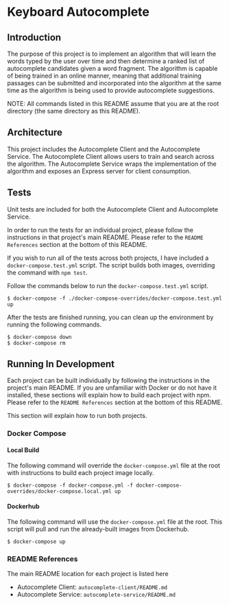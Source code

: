 # Keyboard Autocomplete

## Introduction

The purpose of this project is to implement an algorithm that will learn the words typed by the user over time and then determine a ranked list of autocomplete candidates given a word fragment. The algorithm is capable of being trained in an online manner, meaning that additional training passages can be submitted and incorporated into the algorithm at the same time as the algorithm is being used to provide autocomplete suggestions.

NOTE: All commands listed in this README assume that you are at the root directory (the same directory as this README).

## Architecture

This project includes the Autocomplete Client and the Autocomplete Service. The Autocomplete Client allows users to train and search across the algorithm. The Autocomplete Service wraps the implementation of the algorithm and exposes an Express server for client consumption. 

## Tests

Unit tests are included for both the Autocomplete Client and Autocomplete Service. 

In order to run the tests for an individual project, please follow the instructions in that project's main README. Please refer to the `README References` section at the bottom of this README.

If you wish to run all of the tests across both projects, I have included a `docker-compose.test.yml` script. The script builds both images, overriding the command with `npm test`. 

Follow the commands below to run the `docker-compose.test.yml` script.

```
$ docker-compose -f ./docker-compose-overrides/docker-compose.test.yml up
```

After the tests are finished running, you can clean up the environment by running the following commands.

```
$ docker-compose down
$ docker-compose rm
```

## Running In Development

Each project can be built individually by following the instructions in the project's main README.
If you are unfamiliar with Docker or do not have it installed, these sections will explain how to build each project with npm. Please refer to the `README References` section at the bottom of this README. 

This section will explain how to run both projects. 

### Docker Compose

#### Local Build

The following command will override the `docker-compose.yml` file at the root with instructions to build each project image locally.

```
$ docker-compose -f docker-compose.yml -f docker-compose-overrides/docker-compose.local.yml up
```

#### 

#### Dockerhub

The following command will use the `docker-compose.yml` file at the root. This script will pull and run the already-built images from Dockerhub.

```
$ docker-compose up
```

### README References

The main README location for each project is listed here

- Autocomplete Client: `autocomplete-client/README.md`
- Autocomplete Service: `autocomplete-service/README.md`
